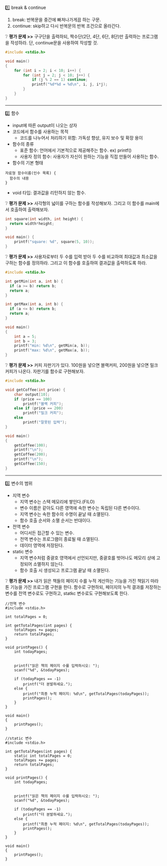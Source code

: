 :one: break & continue

1. break: 반복문을 중간에 빠져나가게끔 하는 구문.
2. continue: skip하고 다시 반복문의 반복 조건으로 올라간다.

❔ **평가 문제 >>** 구구단을 출력하되, 짝수단(2단, 4단, 6단, 8단)만 출력하는 프로그램을 작성하라. 단, continue문을 사용하여 작성할 것.
```c
#include <stdio.h>

void main()
{
    for (int i = 2; i < 10; i++) {
        for (int j = 2; j < 10; j++) {
            if (j % 2 == 1) continue;
            printf("%d*%d = %d\n", i, j, i*j);
        }
    }
}
```

---

:two: 함수

- input에 따른 output이 나오는 상자
- 코드에서 함수를 사용하는 목적
  - 코드를 나누어서 처리하기 위함: 가독성 향상, 유지 보수 및 확장 용이
- 함수의 종류
  - 표준 함수: 언어에서 기본적으로 제공해주는 함수. ex) printf()
  - 사용자 정의 함수: 사용자가 자신이 원하는 기능을 직접 만들어 사용하는 함수.
- 함수의 기본 형태
```
자료형 함수이름(인수 목록) {
  함수의 내용
}
```
- void 타입: 결과값을 리턴하지 않는 함수.

❔ **평가 문제 >>** 사각형의 넓이를 구하는 함수를 작성해보자. 그리고 이 함수를 main에서 호출하여 출력해보자. 
```c
int square(int width, int height) {
  return width*height;
} 

void main() {
    printf("square: %d", square(5, 10));
}
```

❔ **평가 문제 >>** 사용자로부터 두 수를 입력 받아 두 수를 비교하여 최대값과 최소값을 구하는 함수를 정의하라. 그리고 이 함수를 호출하여 결과값을 출력하도록 하라.
```c
#include <stdio.h>

int getMin(int a, int b) {
  if (a >= b) return b;
  return a;
} 

int getMax(int a, int b) {
  if (a <= b) return b;
  return a;
}

void main()
{   
    int a = 5;
    int b = 3;
    printf("min: %d\n", getMin(a, b));
    printf("max: %d\n", getMax(a, b));
}
```

❔ **평가 문제 >>** 커피 자판기가 있다. 100원을 넣으면 블랙커피, 200원을 넣으면 밀크커피가 나온다. 자판기를 함수로 구현해보자.
```c
#include <stdio.h>

void getCoffee(int price) {
    char output[10];
    if (price == 100) 
        printf("블랙 커피");
    else if (price == 200)
        printf("밀크 커피");
    else
        printf("잘못된 입력");
}

void main()
{   
    getCoffee(100);
    printf("\n");
    getCoffee(200);
    printf("\n");
    getCoffee(150);
}
```

---

:three: 변수의 범위

- 지역 변수
  - 지역 변수는 스택 메모리에 쌓인다.(FILO)
  - 변수 이름은 같아도 다른 영역에 속한 변수는 독립된 다른 변수이다.
  - 지역 변수는 속한 함수의 수명이 끝날 때 소멸된다.
  - 함수 호출 순서와 소멸 순서는 반대이다.
- 전역 변수
  - 어디서든 접근할 수 있는 변수.
  - 전역 변수는 프로그램이 종료될 때 소멸된다.
  - 데이터 영역에 저장된다.
- static 변수
  - 지역 변수처럼 중괄호 영역에서 선언되지만, 중괄호를 벗어나도 메모리 상에 고정되어 소멸하지 않는다.
  - 함수 호출 시 생성되고 프로그램 끝날 때 소멸된다.

❔ **평가 문제 >>**  내가 읽은 책들의 페이지 수를 누적 게산하는 기능을 가진 책읽기 마라톤 기능을 가진 프로그램 구현을 한다. 함수로 구현하되, 페이지의 누적 결과를 저장하는 변수를 전역 변수로도 구현하고, statkc 변수로도 구현해보도록 한다.
```
//전역 변수
#include <stdio.h>

int totalPages = 0;

int getTotalPages(int pages) {
    totalPages += pages;
    return totalPages;
}

void printPages() {
    int todayPages;
    
    
    printf("읽은 책의 페이지 수를 입력하시오: ");
    scanf("%d", &todayPages);
    
    if (todayPages == -1) 
        printf("더 분발하세요.");
    else {
        printf("최종 누적 페이지: %d\n", getTotalPages(todayPages));
        printPages();
    }
}

void main()
{   
    printPages();
}
```

```
//static 변수
#include <stdio.h>

int getTotalPages(int pages) {
    static int totalPages = 0;
    totalPages += pages;
    return totalPages;
}

void printPages() {
    int todayPages;
    
    
    printf("읽은 책의 페이지 수를 입력하시오: ");
    scanf("%d", &todayPages);
    
    if (todayPages == -1) 
        printf("더 분발하세요.");
    else {
        printf("최종 누적 페이지: %d\n", getTotalPages(todayPages));
        printPages();
    }
}

void main()
{   
    printPages();
}
```
